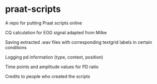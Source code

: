 # praat-scripts
A repo for putting Praat scripts online

CQ calculation for EGG signal adapted from Milke

Saving extracted .wav files with corresponding textgrid labels in certain conditions

Logging pd information (type, context, position)

Time points and amplitude values for PD ratio

Credits to people who created the scripts
